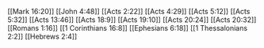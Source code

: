 [[Mark 16:20]]
[[John 4:48]]
[[Acts 2:22]]
[[Acts 4:29]]
[[Acts 5:12]]
[[Acts 5:32]]
[[Acts 13:46]]
[[Acts 18:9]]
[[Acts 19:10]]
[[Acts 20:24]]
[[Acts 20:32]]
[[Romans 1:16]]
[[1 Corinthians 16:8]]
[[Ephesians 6:18]]
[[1 Thessalonians 2:2]]
[[Hebrews 2:4]]
